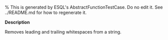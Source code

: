 % This is generated by ESQL's AbstractFunctionTestCase. Do no edit it. See ../README.md for how to regenerate it.

**Description**

Removes leading and trailing whitespaces from a string.

